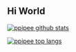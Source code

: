 ## Hi World


[![ppipee github stats](https://github-readme-stats-ppipee.vercel.app/api/?username=ppipee&include_all_commits=true&custom_title=ppipee%20GitHub%20Stats&hide=stars&count_private=true&show_icons=true&bg_color=45,ff9a9e,fad0c4&theme=monokai&icon_color=2d2d2d&border_radius=12&hide_border=true&title_color=ed3d4f)](https://github.com/anuraghazra/github-readme-stats)

[![ppipee top langs](https://github-readme-stats.vercel.app/api/top-langs/?username=ppipee&bg_color=45,ff9a9e,fad0c4&theme=monokai&icon_color=2d2d2d&border_radius=12&hide_border=true&title_color=ed3d4f&langs_count=10&exclude=KUStartup3&layout=compact)](https://github.com/anuraghazra/github-readme-stats)
